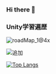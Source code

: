 ### Hi there 👋
### Unity学習遍歴
![roadMap_1@4x](https://user-images.githubusercontent.com/44295767/112768903-49d33680-9059-11eb-8e02-02510538109c.png)

![追加](https://user-images.githubusercontent.com/44295767/114621127-48576e80-9ce7-11eb-8db1-f2dcfcfbc394.png)

[![Top Langs](https://github-readme-stats.vercel.app/api/top-langs/?username=julien120&layout=compact&count_private=true&theme=dracula&hide=asp,c%23&langs_count=8)](https://github.com/anuraghazra/github-readme-stats)
<!--
**julien120/julien120** is a ✨ _special_ ✨ repository because its `README.md` (this file) appears on your GitHub profile.

Here are some ideas to get you started:

- 🔭 I’m currently working on ...
- 🌱 I’m currently learning ...
- 👯 I’m looking to collaborate on ...
- 🤔 I’m looking for help with ...
- 💬 Ask me about ...
- 📫 How to reach me: ...
- 😄 Pronouns: ...
- ⚡ Fun fact: ...
-->
